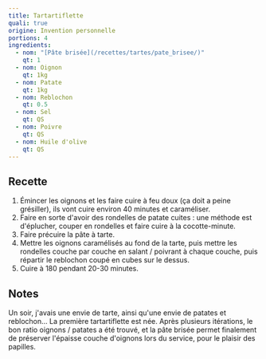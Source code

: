 ```yaml
---
title: Tartartiflette
quali: true
origine: Invention personnelle
portions: 4
ingredients:
  - nom: "[Pâte brisée](/recettes/tartes/pate_brisee/)"
    qt: 1
  - nom: Oignon
    qt: 1kg
  - nom: Patate
    qt: 1kg
  - nom: Reblochon
    qt: 0.5
  - nom: Sel
    qt: QS
  - nom: Poivre
    qt: QS
  - nom: Huile d'olive
    qt: QS
---
```


Recette
-------

1. Émincer les oignons et les faire cuire à feu doux (ça doit a peine grésiller), ils vont cuire environ 40 minutes et caraméliser.
2. Faire en sorte d'avoir des rondelles de patate cuites : une méthode est d'éplucher, couper en rondelles et faire cuire à la cocotte-minute.
3. Faire précuire la pâte à tarte.
4. Mettre les oignons caramélisés au fond de la tarte, puis mettre les rondelles couche par couche en salant / poivrant à chaque couche, puis répartir le reblochon coupé en cubes sur le dessus.
5. Cuire à 180 pendant 20-30 minutes.

Notes
-----

Un soir, j'avais une envie de tarte, ainsi qu'une envie de patates et reblochon… La première tartartiflette est née.
Après plusieurs itérations, le bon ratio oignons / patates a été trouvé, et la pâte brisée permet finalement de préserver l'épaisse couche d'oignons lors du service, pour le plaisir des papilles.
